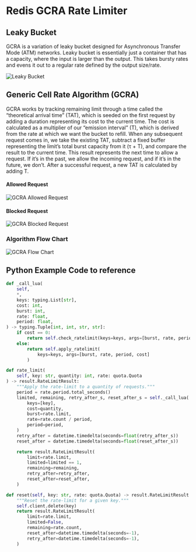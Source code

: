 # Redis GCRA Rate Limiter

## Leaky Bucket

GCRA is a variation of leaky bucket designed for Asynchronous Transfer Mode (ATM) networks.
Leaky bucket is essentially just a container that has a capacity, where the input is larger
than the output. This takes bursty rates and evens it out to a regular rate defined by the
output size/rate.

![Leaky Bucket](https://brandur.org/assets/images/rate-limiting/leaky-bucket.svg)

## Generic Cell Rate Algorithm (GCRA)

GCRA works by tracking remaining limit through a time called the “theoretical arrival time” (TAT),
which is seeded on the first request by adding a duration representing its cost to the current time.
The cost is calculated as a multiplier of our “emission interval” (T), which is derived from the rate
at which we want the bucket to refill. When any subsequent request comes in, we take the existing TAT,
subtract a fixed buffer representing the limit’s total burst capacity from it (τ + T), and compare the
result to the current time. This result represents the next time to allow a request. If it’s in the
past, we allow the incoming request, and if it’s in the future, we don’t. After a successful request,
a new TAT is calculated by adding T.

#### Allowed Request

![GCRA Allowed Request](https://brandur.org/assets/images/rate-limiting/allowed-request.svg)

#### Blocked Request

![GCRA Blocked Request](https://brandur.org/assets/images/rate-limiting/denied-request.svg)

### Algorithm Flow Chart

![GCRA Flow Chart](https://upload.wikimedia.org/wikipedia/en/thumb/4/4e/Dual_LBC.JPG/443px-Dual_LBC.JPG)

## Python Example Code to reference

```python
def _call_lua(
    self,
    *,
    keys: typing.List[str],
    cost: int,
    burst: int,
    rate: float,
    period: float,
) -> typing.Tuple[int, int, str, str]:
    if cost == 0:
        return self.check_ratelimit(keys=keys, args=[burst, rate, period])
    else:
        return self.apply_ratelimit(
            keys=keys, args=[burst, rate, period, cost]
        )

def rate_limit(
    self, key: str, quantity: int, rate: quota.Quota
) -> result.RateLimitResult:
    """Apply the rate-limit to a quantity of requests."""
    period = rate.period.total_seconds()
    limited, remaining, retry_after_s, reset_after_s = self._call_lua(
        keys=[key],
        cost=quantity,
        burst=rate.limit,
        rate=rate.count / period,
        period=period,
    )
    retry_after = datetime.timedelta(seconds=float(retry_after_s))
    reset_after = datetime.timedelta(seconds=float(reset_after_s))

    return result.RateLimitResult(
        limit=rate.limit,
        limited=limited == 1,
        remaining=remaining,
        retry_after=retry_after,
        reset_after=reset_after,
    )

def reset(self, key: str, rate: quota.Quota) -> result.RateLimitResult:
    """Reset the rate-limit for a given key."""
    self.client.delete(key)
    return result.RateLimitResult(
        limit=rate.limit,
        limited=False,
        remaining=rate.count,
        reset_after=datetime.timedelta(seconds=-1),
        retry_after=datetime.timedelta(seconds=-1),
    )
```